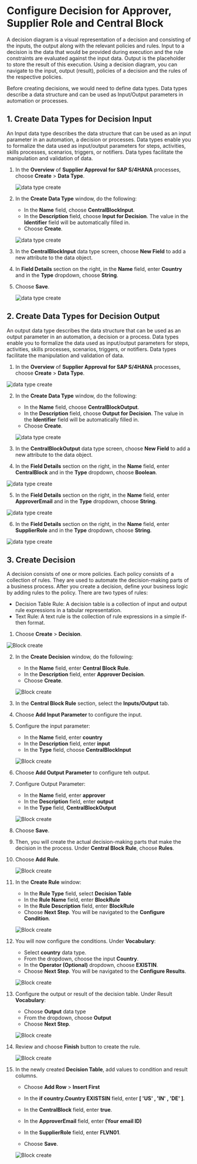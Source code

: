 # Configure Decision for Approver, Supplier Role and Central Block

A decision diagram is a visual representation of a decision and consisting of the inputs, the output along with the relevant policies and rules. Input to a decision is the data that would be provided during execution and the rule constraints are evaluated against the input data. Output is the placeholder to store the result of this execution. Using a decision diagram, you can navigate to the input, output (result), policies of a decision and the rules of the respective policies.

Before creating decisions, we would need to define data types. Data types describe a data structure and can be used as Input/Output parameters in automation or processes.

## 1. Create Data Types for Decision Input

An Input data type describes the data structure that can be used as an input parameter in an automation, a decision or processes. Data types enable you to formalize the data used as input/output parameters for steps, activities, skills processes, scenarios, triggers, or notifiers. Data types facilitate the manipulation and validation of data.

1. In the **Overview** of **Supplier Approval for SAP S/4HANA** processes, choose **Create** > **Data Type**.

    ![data type create](./images/data_type_lobby.png)

2. In the **Create Data Type** window, do the following:
    - In the **Name** field, choose **CentralBlockInput**.
    - In the **Description** field, choose **Input for Decision**. The value in the **Identifier** field will be automatically filled in.
    - Choose **Create**.

    ![data type create](./images/data_type_lobby_input_1.png)

3. In the **CentralBlockInput** data type screen, choose **New Field** to add a new attribute to the data object.

4. In **Field Details** section on the right, in the **Name** field, enter **Country** and in the **Type** dropdown, choose **String**.

5. Choose **Save**.

    ![data type create](./images/data_type_lobby_input.png)

## 2. Create Data Types for Decision Output

An output data type describes the data structure that can be used as an output parameter in an automation, a decision or a process. Data types enable you to formalize the data used as input/output parameters for steps, activities, skills processes, scenarios, triggers, or notifiers. Data types facilitate the manipulation and validation of data.

1. In the **Overview** of **Supplier Approval for SAP S/4HANA** processes, choose **Create** > **Data Type**.

![data type create](./images/data_type_lobby.png)

2. In the **Create Data Type** window, do the following:
    - In the **Name** field, choose **CentralBlockOutput**.
    - In the **Description** field, choose **Output for Decision**. The value in the **Identifier** field will be automatically filled in.
    - Choose **Create**.

    ![data type create](./images/data_type_lobby_output.png)

3. In the **CentralBlockOutput** data type screen, choose **New Field** to add a new attribute to the data object.

4. In the **Field Details** section on the right, in the **Name** field, enter **CentralBlock** and in the **Type** dropdown, choose **Boolean**.

![data type create](./images/data_type_lobby_input_block.png)

5. In the **Field Details** section on the right, in the **Name** field, enter **ApproverEmail** and in the **Type** dropdown, choose **String**.

![data type create](./images/data_type_lobby_input_email.png)

6. In the **Field Details** section on the right, in the **Name** field, enter **SupplierRole** and in the **Type** dropdown, choose **String**.

![data type create](./images/data_type_lobby_input_role.png)

## 3. Create Decision

A decision consists of one or more policies. Each policy consists of a collection of rules. They are used to automate the decision-making parts of a business process. After you create a decision, define your business logic by adding rules to the policy. There are two types of rules:
- Decision Table Rule: A decision table is a collection of input and output rule expressions in a tabular representation.
- Text Rule: A text rule is the collection of rule expressions in a simple if-then format.

1. Choose **Create** > **Decision**.

![Block create](./images/decision_lobby_1.png)

2. In the **Create Decision** window, do the following:
    - In the **Name** field, enter **Central Block Rule**.
    - In the **Description** field, enter **Approver Decision**. 
    - Choose **Create**.

    ![Block create](./images/decision_lobby_2.png)

3. In the **Central Block Rule** section, select the **Inputs/Output** tab. 

4. Choose **Add Input Parameter** to configure the input.

5. Configure the input parameter:
    - In the **Name** field, enter **country**
    - In the **Description** field, enter **input**
    - In the **Type** field, choose **CentralBlockInput**

    ![Block create](./images/decision_input_param.png)

6. Choose **Add Output Parameter** to configure teh output.

7. Configure Output Parameter:
    - In the **Name** field, enter **approver**
    - In the **Description** field, enter **output**
    - In the **Type** field, **CentralBlockOutput**

    ![Block create](./images/decision_output_param.png)

8. Choose **Save**.

9. Then, you will create the actual decision-making parts that make the decision in the process. Under **Central Block Rule**, choose **Rules**.

10. Choose **Add Rule**.

    ![Block create](./images/decision_rules_add.png)

11. In the **Create Rule** window:
    - In the **Rule Type** field, select **Decision Table**
    - In the **Rule Name** field, enter **BlockRule**
    - In the **Rule Description** field, enter **BlockRule**
    - Choose **Next Step**. You will be navigated to the **Configure Condition**.

    ![Block create](./images/decision_table_input.png)

12. You will now configure the conditions. Under **Vocabulary**:
    - Select **country** data type.
    - From the dropdown, choose the input **Country**.
    - In the **Operator (Optional)** dropdown, choose **EXISTIN**.
    - Choose **Next Step**. You will be navigated to the **Configure Results**.

    ![Block create](./images/decision_rules_input_cond.png)

13. Configure the output or result of the decision table. Under Result **Vocabulary**:
    - Choose **Output** data type
    - From the dropdown, choose **Output**
    - Choose **Next Step**.

    ![Block create](./images/decision_rules_output_cond.png)

14. Review and choose **Finish** button to create the rule.

    ![Block create](./images/decision_rules_add_cond_save.png)

15. In the newly created **Decision Table**, add values to condition and result columns.

    - Choose **Add Row** > **Insert First**

    - In the **if country.Country EXISTSIN** field, enter **[ 'US' , 'IN' , 'DE' ]**.

    - In the **CentralBlock** field, enter **true**.

    - In the **ApproverEmail** field, enter **(Your email ID)**     

    - In the **SupplierRole** field, enter **FLVN01**.

    -  Choose **Save**.

    ![Block create](./images/decision_rules_add_cond.png)













